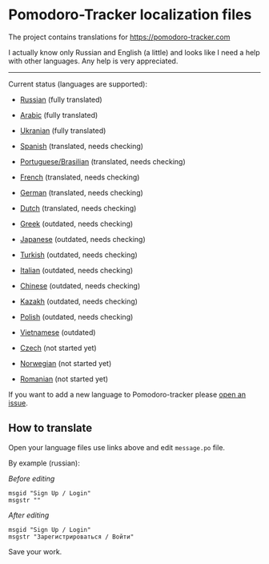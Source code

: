 Pomodoro-Tracker localization files
===================================

The project contains translations for https://pomodoro-tracker.com

I actually know only Russian and English (a little) and looks like I need a
help with other languages. Any help is very appreciated.

-----

Current status (languages are supported):

* [Russian](https://github.com/klen/pomodoro-tracker-locales/tree/master/ru/LC_MESSAGES/messages.po) (fully translated)
* [Arabic](https://github.com/klen/pomodoro-tracker-locales/tree/master/ar/LC_MESSAGES/messages.po) (fully translated)
* [Ukranian](https://github.com/klen/pomodoro-tracker-locales/tree/master/uk/LC_MESSAGES/messages.po) (fully translated)

* [Spanish](https://github.com/klen/pomodoro-tracker-locales/tree/master/es/LC_MESSAGES/messages.po) (translated, needs checking)
* [Portuguese/Brasilian](https://github.com/klen/pomodoro-tracker-locales/tree/master/pt_br/LC_MESSAGES/messages.po) (translated, needs checking)
* [French](https://github.com/klen/pomodoro-tracker-locales/tree/master/fr/LC_MESSAGES/messages.po) (translated, needs checking)
* [German](https://github.com/klen/pomodoro-tracker-locales/tree/master/de/LC_MESSAGES/messages.po) (translated, needs checking)
* [Dutch](https://github.com/klen/pomodoro-tracker-locales/tree/master/nl/LC_MESSAGES/messages.po) (translated, needs checking)

* [Greek](https://github.com/klen/pomodoro-tracker-locales/tree/master/el/LC_MESSAGES/messages.po) (outdated, needs checking)
* [Japanese](https://github.com/klen/pomodoro-tracker-locales/tree/master/ja/LC_MESSAGES/messages.po) (outdated, needs checking)
* [Turkish](https://github.com/klen/pomodoro-tracker-locales/tree/master/tr/LC_MESSAGES/messages.po) (outdated, needs checking)
* [Italian](https://github.com/klen/pomodoro-tracker-locales/tree/master/it/LC_MESSAGES/messages.po) (outdated, needs checking)
* [Chinese](https://github.com/klen/pomodoro-tracker-locales/tree/master/zh/LC_MESSAGES/messages.po) (outdated, needs checking)
* [Kazakh](https://github.com/klen/pomodoro-tracker-locales/tree/master/kk/LC_MESSAGES/messages.po) (outdated, needs checking)
* [Polish](https://github.com/klen/pomodoro-tracker-locales/tree/master/pl/LC_MESSAGES/messages.po) (outdated, needs checking)
* [Vietnamese](https://github.com/klen/pomodoro-tracker-locales/tree/master/vi/LC_MESSAGES/messages.po) (outdated)

* [Czech](https://github.com/klen/pomodoro-tracker-locales/tree/master/cz/LC_MESSAGES/messages.po) (not started yet)
* [Norwegian](https://github.com/klen/pomodoro-tracker-locales/tree/master/no/LC_MESSAGES/messages.po) (not started yet)
* [Romanian](https://github.com/klen/pomodoro-tracker-locales/tree/master/ro/LC_MESSAGES/messages.po) (not started yet)

If you want to add a new language to Pomodoro-tracker please [open an
issue](https://github.com/klen/pomodoro-tracker-locales/issues/new). 


How to translate
----------------

Open your language files use links above and edit `message.po` file.

By example (russian):

*Before editing*

    msgid "Sign Up / Login"
    msgstr ""

*After editing*

    msgid "Sign Up / Login"
    msgstr "Зарегистрироваться / Войти"

Save your work.

